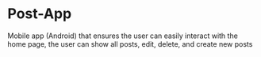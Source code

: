 # Post-App
Mobile app (Android) that ensures the user can easily interact with the home page, the user can show all posts, edit, delete, and create new posts
